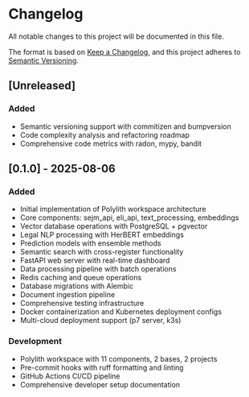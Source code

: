 # Changelog

All notable changes to this project will be documented in this file.

The format is based on [Keep a Changelog](https://keepachangelog.com/en/1.0.0/),
and this project adheres to [Semantic Versioning](https://semver.org/spec/v2.0.0.html).

## [Unreleased]

### Added

- Semantic versioning support with commitizen and bumpversion
- Code complexity analysis and refactoring roadmap
- Comprehensive code metrics with radon, mypy, bandit

## [0.1.0] - 2025-08-06

### Added

- Initial implementation of Polylith workspace architecture
- Core components: sejm_api, eli_api, text_processing, embeddings
- Vector database operations with PostgreSQL + pgvector
- Legal NLP processing with HerBERT embeddings
- Prediction models with ensemble methods
- Semantic search with cross-register functionality
- FastAPI web server with real-time dashboard
- Data processing pipeline with batch operations
- Redis caching and queue operations
- Database migrations with Alembic
- Document ingestion pipeline
- Comprehensive testing infrastructure
- Docker containerization and Kubernetes deployment configs
- Multi-cloud deployment support (p7 server, k3s)

### Development

- Polylith workspace with 11 components, 2 bases, 2 projects
- Pre-commit hooks with ruff formatting and linting
- GitHub Actions CI/CD pipeline
- Comprehensive developer setup documentation
